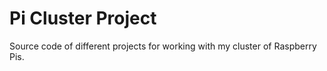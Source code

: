 # Pi Cluster Project

Source code of different projects for working with my cluster of Raspberry Pis.  